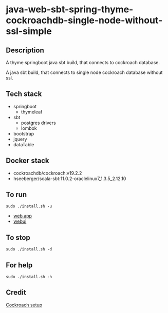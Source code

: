 # java-web-sbt-spring-thyme-cockroachdb-single-node-without-ssl-simple

## Description
A thyme springboot java sbt build,
that connects to cockroach database.

A java sbt build, that connects to single node
cockroach database without ssl.

## Tech stack
- springboot
  - thymeleaf
- sbt
  - postgres drivers
  - lombok
- bootstrap
- jquery
- dataTable

## Docker stack
- cockroachdb/cockroach:v19.2.2
- hseeberger/scala-sbt:11.0.2-oraclelinux7_1.3.5_2.12.10

## To run
`sudo ./install.sh -u`
- [web app](http://localhost)
- [webui](http://localhost:8080)

## To stop
`sudo ./install.sh -d`

## For help
`sudo ./install.sh -h`

## Credit
[Cockroach setup](https://github.com/s0rg/cockroach-compose)

